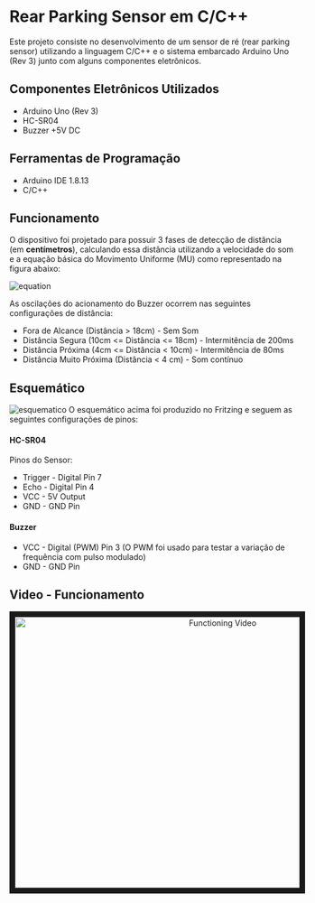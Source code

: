 # Rear Parking Sensor em C/C++ 
Este projeto consiste no desenvolvimento de um sensor de ré (rear parking sensor) utilizando a linguagem C/C++ e o sistema embarcado Arduino Uno (Rev 3) junto com alguns componentes eletrônicos.

## Componentes Eletrônicos Utilizados
 - Arduino Uno (Rev 3)
 - HC-SR04
 - Buzzer +5V DC

## Ferramentas de Programação
- Arduino IDE 1.8.13
- C/C++

## Funcionamento
O dispositivo foi projetado para possuir 3 fases de detecção de distância (em **centímetros**), calculando essa distância utilizando a velocidade do som e a equação básica do Movimento Uniforme (MU) como representado na figura abaixo:

![equation](https://snipboard.io/3cFjbu.jpg?style=centerme "Equacionamento da onda sonora e captação do sensor")

As oscilações do acionamento do Buzzer ocorrem nas seguintes configurações de distância:
- Fora de Alcance (Distância > 18cm) - Sem Som
- Distância Segura (10cm <= Distância <= 18cm) - Intermitência de 200ms
- Distância Próxima (4cm <= Distância < 10cm) - Intermitência de 80ms
- Distância Muito Próxima (Distância < 4 cm) - Som contínuo 

## Esquemático

![esquematico](https://i.imgur.com/cKMUXRl.png "Esquemático de Implementação do Circuito")
O esquemático acima foi produzido no Fritzing e seguem as seguintes configurações de pinos:

#### HC-SR04
Pinos do Sensor:
- Trigger - Digital Pin 7
- Echo - Digital Pin 4
- VCC - 5V Output
- GND - GND Pin
#### Buzzer
- VCC - Digital (PWM) Pin 3 (O PWM foi usado para testar a variação de frequência com pulso modulado)
- GND - GND Pin

## Video - Funcionamento

<div align="center">
	<a  href="https://youtu.be/bdTQDP5m7C0" target="_blank"><img src="http://i3.ytimg.com/vi/bdTQDP5m7C0/hqdefault.jpg" 
alt="Functioning Video" width="720" height="480" border="10" /></a>
</div>
